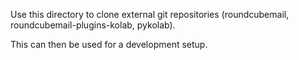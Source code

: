 Use this directory to clone external git repositories (roundcubemail, roundcubemail-plugins-kolab, pykolab).

This can then be used for a development setup.
